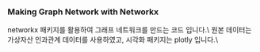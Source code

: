 ### Making Graph Network with Networkx

networkx 패키지를 활용하여 그래프 네트워크를 만드는 코드 입니다.\\
원본 데이터는 가상자산 인과관계 데이터를 사용하였고, 시각화 패키지는 plotly 입니다.\\
